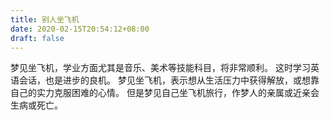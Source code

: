 ```yaml
---
title: 别人坐飞机
date: 2020-02-15T20:54:12+08:00
draft: false
---
```


梦见坐飞机，学业方面尤其是音乐、美术等技能科目，将非常顺利。
这时学习英语会话，也是进步的良机。
梦见坐飞机，表示想从生活压力中获得解放，或想靠自己的实力克服困难的心情。
但是梦见自己坐飞机旅行，作梦人的亲属或近亲会生病或死亡。
